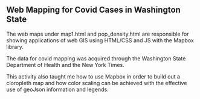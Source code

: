 ## Web Mapping for Covid Cases in Washington State ##

The web maps under map1.html and pop_density.html are responsible for showing applications of web GIS using HTML/CSS and JS with the Mapbox library.

The data for covid mapping was acquired through the Washington State Department of Health and the New York Times.

This activity also taught me how to use Mapbox in order to build out a cloropleth map and how color scaling can be achieved with the effective use of geoJson information and legends.